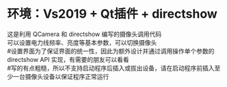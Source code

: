 环境：Vs2019 + Qt插件 + directshow
===

这是利用 QCamera 和 directshow 编写的摄像头调用代码<br>
可以设置电力线频率、亮度等基本参数，可以切换摄像头<br>
#设置界面为了保证界面的统一性，因此为额外设计并通过调用操作单个参数的 directshow API 实现，有需要的朋友可以看看<br>
#写的有点粗糙，所以不支持启动程序后插入或拔出设备，请在启动程序前插入至少一台摄像头设备以保证程序正常运行<br>
